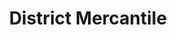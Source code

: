 ---
title: "District Mercantile"
url: /saint-francisville/district-mercantile/
shop: Antiquitäten
---